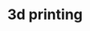 ---
layout: page
title: 3d printing
permalink: https://peterxqc.github.io/3dprinting/
description:
nav: true
nav_order: 2
display_categories: 
horizontal: false
---